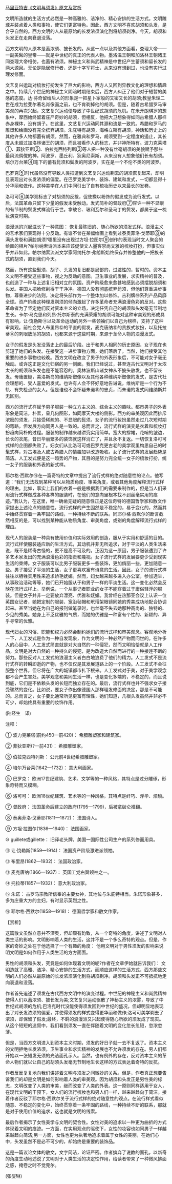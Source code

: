 [马里亚特吉《文明与须发》原文及赏析](https://www.vrrw.net/wx/12294.html)

文明所造就的生活方式必然是一种高雅的、洁净的、精心安排的生活方式。文明雕琢并装点着人类和事物，使它们更富特色。因此，西方文明不喜欢胡须和头发，是合乎自然的。西方文明的人从最原始的长发浓须演化到将胡须剃净。今天，胡须和头发正在走向衰退没落。

西方文明的人原本是蓄浓须、披长发的。从这一点以及其他方面看，查理大帝——一副美髯的皇帝——就是中世纪的真正的代表人物。墨洛温王朝和加洛林王朝诸王同查理大帝相仿，也蓄有浓须。神秘主义和尚武精神是中世纪产生蓄须和留长发的两大源泉。无论是隐居修行者，还是十字军将士，从来没有想到过，也没有实行过理发修面。

文艺复兴运动对梳妆打扮发生了巨大的影响，西方人又回到异教文化的理想和情趣之中。持续几个世纪的神秘主义阴暗时期结束后，西方人纠正了他们对于短暂的美感的态度。达·芬奇留给后人的形象是一把星卜家般的又密又长的胡须;教皇朱理二世在成为拉斐尔著名肖像画之前，也不肯剃掉他的胡须。但是，随着古希腊罗马审美观的再次兴起，文艺复兴运动便导致了中世纪式胡须的危机。在米开朗琪罗的想象中，摩西始终留着庄严奇妙的胡须，但相反，他把大卫想象得如同古希腊人那样赤身裸体，没有胡子。在这里，文艺复兴运动同其源和流是一致的。希腊和罗马的雕塑和绘画没有完全摈弃胡须。朱庇特有胡须，海格立斯有胡须，神话和历史上的其他许多人物都蓄有胡须。然而，在雅典和罗马，胡须受到一定程度的遏止，其长度从未超过加洛林诸王的胡须，而且被看作人的标志，并非神所特有。波力克莱塔①、菲狄亚斯②、伯拉克西特列斯③等人把一种没有丝毫胡须的美貌赋予那些最风流倜傥的神。阿波罗、墨丘利、狄奥尼索斯，从来没有人想象他们长有胡须。培尔万台莱④笔下的蓄有髭须和鬓发的阿波罗，实在是一个不伦不类的阿波罗。



巴罗克⑤时代虽然没有导致人类把遭到文艺复兴运动剃去的胡须恢复起来，却明显表现出对长发浓须的偏爱。在巴罗克美学中，装饰、建筑和发式，一切都显得十分华丽和做作。这种美学在人们中间引出了自有梳妆历史以来最长的发卷。

洛可可⑥美学观标志了对胡须的反拨，促使搽以粉饰的假发成为流行发式。以后，法国革命只留下少量的假发未受触动。发式简朴的督政府⑦容许一种不显眼的有节制的鬓发式样流行于世。拿破仑、玻利瓦尔和圣马丁的鬓发，都属于这一梳妆演变时期。

浪漫派的兴起滋长了一种意图： 恢复最陈旧的、随心所欲的须发式样。浪漫主义的艺术家们表现得十分反动。有谁不曾在某幅绘画上看到过泰奥菲洛·戈蒂耶⑧的满头发卷和满脸胡须?哪里没有出现过方坦·拉图尔⑨创作的表现当时文人聚会的绘画的相片?帕尔纳索诗派本来应该促使文人墨客崇尚文雅的梳妆打扮，但事实似乎并非如此。帕尔纳索流派文学家阿纳托尔·弗朗斯始终保存并修整他的一把族长式的胡须，直到我们今天。

然而，所有这些髭须、胡子、头发的复旧都是局部的，过渡性的，暂时的。资本主义文明不接受这些事物，视之为反动的意图。卫生事业的发展，求实精神的普及，也创造了一种与上述复旧相对立的氛围。资产阶级愈来愈甚地感到必须摆脱胡须和头发。美国人把脸修刮得干干净净。德国人没有彻底摈弃髭须，但他们尊重进步事物，尊重进步的法则，决定将头部作为一个整体加以修饰。吉利牌⑩系列产品风靡全球。资产阶级这种理发剃须的倾向激起了许多革命者充满浪漫色彩的反对。这些革命者为了坚定他们反对资本主义的立场，决定任凭自己的胡须和头发毫无节制地生长。卡尔·马克思和列昂·托尔斯泰的充满荣耀的胡须可能对这种审美观的形成具有影响，让·饶勒斯⑪以及革命运动的另外一些领袖们以自己为榜样，支持了这种审美观。前社会党人布里昂⑫的平直的假发，麦克唐纳⑬的贵族式妆扮，以及托拉蒂⑭的刺眼放荡的胡须，也都来源于这些时期，来源于革命人物的浪漫发式。

女子的假发是头发没落史上的最后阶段。出于和男人相同的历史原因，女子现在也剪短了她们的头发。在接受这一进步事物方面，她们落后了。当然，她们接受其他重要的进步事物也较晚。西方文明在改变了男子的外表形象后，不可能对女子毫无触动。或许这正是文化归宿的另一侧面。我们已经说过，甚至连古代文明对于太浓太长的胡须和头发也是不能容忍的。奥林波斯山诸女神从不披头散发，也不留长发。毋庸置疑，美洛斯岛的维纳斯塑像以及其他各种维纳斯塑像的发式，是古代社会理想的、受人喜爱的发式。也许有人会不怀好意地告诫说，维纳斯是一个行为不轨、有失检点的女人。但是谁也不会怀疑朱诺⑮的忠贞，而朱诺的发式同维纳斯并无区别。

西方的流行式样赋予男子服装一种立方主义的、综合主义的趣味。都市男子的外表形象是简洁，朴素，呈几何图形，如同摩天大楼的侧影。西方的审美观因此而排斥浓密的须发，只接受稀疏的、不显眼的髭须。女子的流行妆扮虽然走过几次短时期的弯路，但发展方向同男人是一致的。总而言之，流行式样的演变是衣着和梳妆打扮趋向简朴的过程。服装的制作越来越讲究实用简单。宽大的撑裙，花哨的皱边，长长的衣尾，昔日华丽繁多的装饰就这样消亡了，并且永不复返。一切恢复洛可可式样的企图都失败了。妇女们从比洛可可或巴罗克更古老的美学观里构思自己的时髦式样，对古埃及人或古希腊人的情趣加以改造吸收。女子流行式样的发展趋势是简洁。人工发式便是这一趋势的产物，其目的是努力完全统一女子的梳妆打扮，统一女子的服装和外表的新式样。

耶尔格·西默尔⑯在一篇奇特的文章中提出了流行式样的绝对随意性的论点。他写道：“我们无法找到某种可以从物质角度、审美角度，或者其他角度解释流行式样的理由。比如，事实上我们的衣着一般是根据我们的需要来制作的，但是当人们采用流行式样做成各种各样的服装时，在他们的意向里根本找不到丝毫实用的痕迹。”我认为，在这里，唯一确凿无疑的随意性正是这位奇特的德国哲学家和散文作家提出上述论点的随意性。流行式样的产生固然是不稳定的，易于变化的，然而其中始终贯穿着一条牢固的路线，一种持续不断的联系。同耶尔格·西默尔的断言截然相反的是，可以找到某种能从物质角度、审美角度，或别的角度解释流行式样的理由。

现代人的服装是一种具有使用价值和实际效用的创造，服从于实用和舒适的目的。流行式样使服装适应新的生活方式，其动机并非无所追求，对于平淡的人类生活来说，既不是稀奇古怪的，更不是高不可及的。正因为这一原因，男子服装遭到了许多艺术家发出的充满浪漫色彩的指责和蔑视。女子流行式样的发展要更少受到现实生活的束缚。女子服装可以比男子服装更多一些装饰，更加俏丽一些，更加随意一些。男子接受了平淡的生活，女子更喜欢富有诗意的生活。因此，女子的流行式样往往以牺牲实用性来追求娇艳妩媚。然而，妇女越来越多进入办公室，参加选举，从事政治活动等等，她们已开始服从于和男子一样的平淡生活。这一变化必然会反映在流行式样上。举例说，一个从事记者职业的女子不能穿着过于庸俗轻浮的服装。但是女子并非一定要放弃漂亮、优雅和妩媚。我曾经在热那亚会议上认识一位英国女记者，她把定制的服装、宽沿毡帽和玳瑁架眼镜同她的秀美成功地配合协调起来。甚至当她在为自己的报刊做笔录时，也丝毫不失去她那种高尚的、独特的、少见的秀美。她身上不乏优雅的气质，而她的优雅是一种富有个性的、新颖的、异乎寻常的优雅。

现代妇女的习俗、职能和权力必然会制约她们的流行式样和审美观念。客观地分析一下，人工发式是作为一种自发现象，作为文明的一种必然产物而问世的。在许多人的心目中，人工发式简直就是对大自然的一种侵犯，然而文明恰恰就是人工作品，文明是对大自然的一种持久的侵犯，是为改造大自然而进行的一种接连不断的努力。那些反对人工发式的浪漫主义者白白地浪费了他们的精力。人工发式不是流行式样的转瞬即逝的产物，也不仅仅是其发展道路上的一个阶段。人工发式不会征服整个世界，但它将在广大的城镇都市扎下根来。人工发式对于美，对于美学观念都不会产生害处。美学观念和美同生活一样，也是变化多端的，不稳定的，而且说到底，它们是不依赖头发的长短而独立存在的。最后，流行式样也并不强求女子接受骤然的变化。比如说，要女子作出像德国人那样理发修面的决定，那是不可能的。总而言之，女子要比通常所见更富有理性，她们知道，几根头发虽然并非必不可少，却始终具有重要的妆饰作用。

(陆经生　译)

注释：

① 波力克莱塔(前约450—前420)： 希腊雕塑家和建筑家。

② 菲狄亚斯(?—前431)： 希腊雕塑家。

③ 伯拉克西特列斯： 公元前4世纪希腊雕塑家。

④ 培尔万台莱(1642—1732)： 意大利画家。

⑤ 巴罗克： 欧洲17世纪建筑、艺术、文学等的一种风格，其特点是过分雕琢，形象奇特而又模糊。

⑥ 洛可可： 欧洲18世纪建筑、艺术等的一种风格，其特点是纤巧、浮华、烦琐。

⑦ 督政府： 法国革命后建立的政府(1795—1799)，后被拿破仑推翻。

⑧ 泰奥菲洛·戈蒂耶(1811—1872)： 法国诗人。

⑨ 方坦·拉图尔(1836—1940)： 法国画家。

⑩ guillete或gillette： 旧译老头牌，美国一国际性公司生产的系列修面用具。

⑪ 让·饶勒斯(1859—1914)： 法国资产阶级激进派领袖。

⑫ 布里昂(1862—1932)： 法国政治家。

⑬ 麦克唐纳(1866—1937)： 英国工党右翼领袖之一。

⑭ 托拉蒂(1857—1932)： 意大利政治家。

⑮ 朱诺： 古罗马宗教所信奉的主要女神，其地位与朱庇特相当。朱诺形象甚多，多为庄重大方的主妇，有时显示英烈之性。

⑯ 耶尔格·西默尔(1858—1918)： 德国哲学家和散文作家。

【赏析】

这篇散文虽然立意并不深奥，但却颇有韵致，从一个奇特的角度，讲述了文明对人类生活的影响。文明影响着人类的生活，这并不是一个多么奇特的观点。但是，作家的奇妙之处在于他选择了一个有趣的角度： 他用文明对于男性须发的影响来说明文明是如何作用于人类生活的方方面面。

男性的胡须和头发，究竟是如何体现着文明的呢?作者在文章伊始就告诉我们： 文明造就了高雅、洁净、精心安排的生活方式，而顺应这样的生活方式，西方那些文明的人们必然从最原始的长发浓须演化到将胡须剃净。胡须和头发正不可抵抗地走向衰退和没落。

作者首先追述了须发在古代西方文明中的演变过程。中世纪的神秘主义和尚武精神使得人们以蓄浓须、披长发为美;文艺复兴运动驱散了神秘主义的浓雾，导致了中世纪式胡须的危机;巴洛克时代没能使得须发回到中世纪的盛况，但却明显地表现出了对长发浓须的偏爱，并使得须发的样式变得更华丽和做作;洛可可美学剃去了浓须，却保留了假发;最终，不羁的浪漫派又兴起使得随心所欲的须发成了现实。从这个短短的追叙中，我们看到须发一直在伴随着文明的变化忽长忽短，忽浓忽薄。

但是，当西方文明进入到资本主义时期，须发的好日子就一去不复返了。资本主义的文明拒绝长发浓须，卫生事业和求实精神的发展也不允许须发的存在。男人们都开始以一张短发无须的光洁面孔示人。当然，也有例外的存在，反对资本主义的革命人物们就以让自己的胡须头发毫无节制地生长这样的方式表达着奇特的反抗。

作者反反复复地向我们讲述着文明与须发之间微妙的关系。但是，作者真正想要告诉我们的却是文明是如何影响着人类的审美观。因为胡须和头发正是男性美的标志，文明改变了人类的审美，继而改变了人类的外表。这一原则同样适用于女人，在现代文明的干预下，女人们的流行梳妆也和男人们一样，越来越趋向于简洁。接着作者反驳了耶尔格·西默尔关于流行式样的绝对随意性的观点。在流行样式看似随意、不稳定的变化中，始终贯穿着一条牢固的路线，一种持续不断的联系，那就是对于使用价值的追求，这也就是文明的线索。

最后作者揭示了女性美学与文明的契合性。女性对美的追求以一种更为曲折的方式体现着文明的痕迹。一方面，在实用观点的驱使下，女性的妆容也如同男子一样越来越趋向简洁;另一方面，女性也更为执著地追求着属于女性的美丽，在她们心中，头发虽然不是必不可少的，却始终是重要的装饰品。

这是一篇议论文体的散文，文字简洁，论证严密。作者摈弃了说教的面孔，以新奇的角度生动地述说了文明对于人类生活的决定性作用，给读者带来了一种微风拂面之感，掩卷之时不觉莞尔。

(张燮琳)

